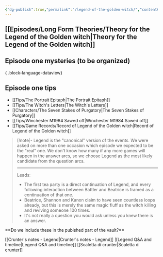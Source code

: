 ```yaml
---
{"dg-publish":true,"permalink":"/legend-of-the-golden-witch/","contentClasses":"center-headings red-truth red-links blue-truth","created":"2025-02-27T17:44:11.956+01:00","updated":"2025-03-30T13:10:45.062+02:00"}
---
```



## [[Episodes/Long Form Theories/Theory for the Legend of the Golden witch\|Theory for the Legend of the Golden witch]]


## Episode one mysteries (to be organized)

{ .block-language-dataview}

## Episode one tips
- [[Tips/The Portrait Epitaph\|The Portrait Epitaph]]
- [[Tips/The Witch's Letters\|The Witch's Letters]]
- [[Characters/The Seven Stakes of Purgatory\|The Seven Stakes of Purgatory]]
- [[Tips/Winchester M1984 Sawed off\|Winchester M1984 Sawed off]]
- [[Tips/Game Records/Record of Legend of the Golden witch\|Record of Legend of the Golden witch]]




<div class="transclusion internal-embed is-loaded"><div class="markdown-embed">



> [!note]- Legend is the "canonical" version of the events.
> We were asked on more than one occasion which episode we expected to be the "real" one.
> We don't know how many if any more games will happen in the answer arcs, so we choose Legend as the most likely candidate from the question arcs.
>  
> ---
> Leads:
> - The first tea party is a direct continuation of Legend, and every following interaction between Battler and Beatrice is framed as a continuation of that one.
> - Beatrice, Shannon and Kanon claim to have seen countless loops already, but this is merely the same magic fluff as the witch killing and reviving someone 100 times.
> - It's not really a question you would ask unless you knew there is an answer.

</div></div>



==Do we include these in the pubished part of the vault?==

[[Crunter's notes - Legend\|Crunter's notes - Legend]]
[[Legend Q&A and timeline\|Legend Q&A and timeline]]
[[Scaletta di crunter\|Scaletta di crunter]]